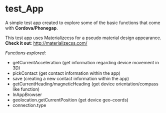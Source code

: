 # test_App

A simple test app created to explore some of the basic functions that come with <strong>Cordova/Phonegap</strong>.

This test app uses Materializecss for a pseudo material design appearance.
<strong>Check it out</strong>: http://materializecss.com/

<i>Functions explored</i>: 
- getCurrentAcceleration (get information regarding device movement in 3D)
- pickContact (get contact information within the app)
- save (creating a new contact information within the app)
- getCurrentHeading/magneticHeading (get device orientation/compass like function)
- InAppBrowser
- geolocation.getCurrentPosition (get device geo-coords)
- connection.type

